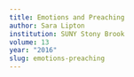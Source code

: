 ```yaml
---
title: Emotions and Preaching
author: Sara Lipton
institution: SUNY Stony Brook
volume: 13
year: "2016"
slug: emotions-preaching
---
```

